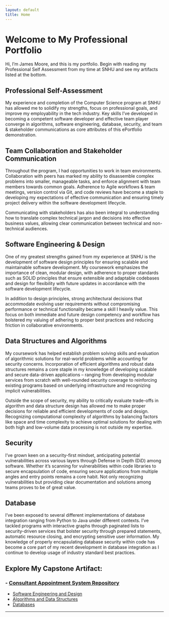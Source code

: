 ```yaml
---
layout: default
title: Home
---
```


# Welcome to My Professional Portfolio

Hi, I’m James Moore, and this is my portfolio. Begin with reading my Professional Self Assessment from my time at SNHU and see my artifacts listed at the bottom.

## Professional Self-Assessment
My experience and completion of the Computer Science program at SNHU has allowed me to solidify my strengths, focus on professional goals, and improve my employability in the tech industry. Key skills I’ve developed in becoming a competent software developer and effective team player converge in algorithms, software engineering, database, security, and team & stakeholder communications as core attributes of this ePortfolio demonstration. 

## Team Collaboration and Stakeholder Communication
Throughout the program, I had opportunities to work in team environments. Collaboration with peers has marked my ability to disassemble complex problems into smaller, manageable tasks, and enforce alignment with team members towards common goals. Adherence to Agile workflows & team meetings, version control via Git, and code reviews have become a staple to developing my expectations of effective communication and ensuring timely project delivery within the software development lifecycle.

Communicating with stakeholders has also been integral to understanding how to translate complex technical jargon and decisions into effective business values, allowing clear communication between technical and non-technical audiences.


## Software Engineering & Design
One of my greatest strengths gained from my experience at SNHU is the development of software design principles for ensuring scalable and maintainable software development. My coursework emphasizes the importance of clean, modular design, with adherence to proper standards such as SOLID principles that ensure extensible and adaptable codebases and design for flexibility with future updates in accordance with the software development lifecycle. 

In addition to design principles, strong architectural decisions that accommodate evolving user requirements without compromising performance or technical functionality became a skill I heavily value. This focus on both immediate and future design competency and workflow has bolstered my valuing of adhering to proper best practices and reducing friction in collaborative environments. 

## Data Structures and Algorithms
My coursework has helped establish problem solving skills and evaluation of algorithmic solutions for real-world problems while accounting for security concerns. Incorporation of efficient algorithms and robust data structures remains a core staple in my knowledge of developing scalable and secure data-driven applications – ranging from developing modular services from scratch with well-rounded security coverage to reinforcing existing programs based on underlying infrastructure and recognizing implicit vulnerabilities.

Outside the scope of security, my ability to critically evaluate trade-offs in algorithm and data structure design has allowed me to make proper decisions for reliable and efficient developments of code and design. Recognizing computational complexity of algorithms by balancing factors like space and time complexity to achieve optimal solutions for dealing with both high and low-volume data processing is not outside my expertise. 

## Security
I’ve grown keen on a security-first mindset, anticipating potential vulnerabilities across various layers through Defense in Depth (DiD) among software. Whether it’s scanning for vulnerabilities within code libraries to secure encapsulation of code, ensuring secure applications from multiple angles and entry points remains a core habit. Not only recognizing vulnerabilities but providing clear documentation and solutions among teams proves to be of great value.

## Database
I’ve been exposed to several different implementations of database integration ranging from Python to Java under different contexts. I’ve tackled programs with interactive graphs through paginated lists to security-driven services that bolster security through prepared statements, automatic resource closing, and encrypting sensitive user information. My knowledge of properly encapsulating database security within code has become a core part of my recent development in database integration as I continue to develop usage of industry standard best practices. 




## Explore My Capstone Artifact:
### - [Consultant Appointment System Repository](https://github.com/Herpa121/ConsultantAppointmentArtifact)
- [Software Engineering and Design](narratives/narrative1/)
- [Algorithms and Data Structures](narratives/narrative2/)
- [Databases](narratives/narrative3/)
---
